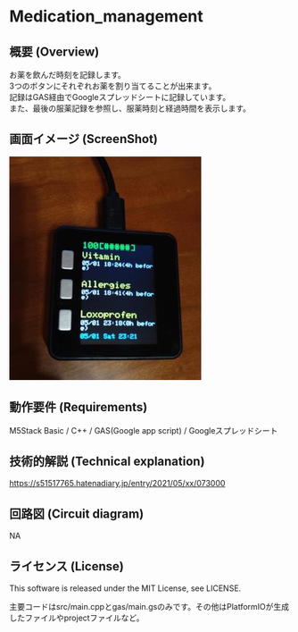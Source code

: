 # Medication_management

## 概要 (Overview)

お薬を飲んだ時刻を記録します。<br>
3つのボタンにそれぞれお薬を割り当てることが出来ます。<br>
記録はGAS経由でGoogleスプレッドシートに記録しています。<br>
また、最後の服薬記録を参照し、服薬時刻と経過時間を表示します。

## 画面イメージ (ScreenShot)

<img src="https://github.com/s51517765/Medication_management/blob/main/image.jpg">

## 動作要件 (Requirements)

M5Stack Basic / C++ / GAS(Google app script) / Googleスプレッドシート

## 技術的解説 (Technical explanation)
https://s51517765.hatenadiary.jp/entry/2021/05/xx/073000

## 回路図 (Circuit diagram)

NA

## ライセンス (License)

This software is released under the MIT License, see LICENSE.

主要コードはsrc/main.cppとgas/main.gsのみです。その他はPlatformIOが生成したファイルやprojectファイルなど。